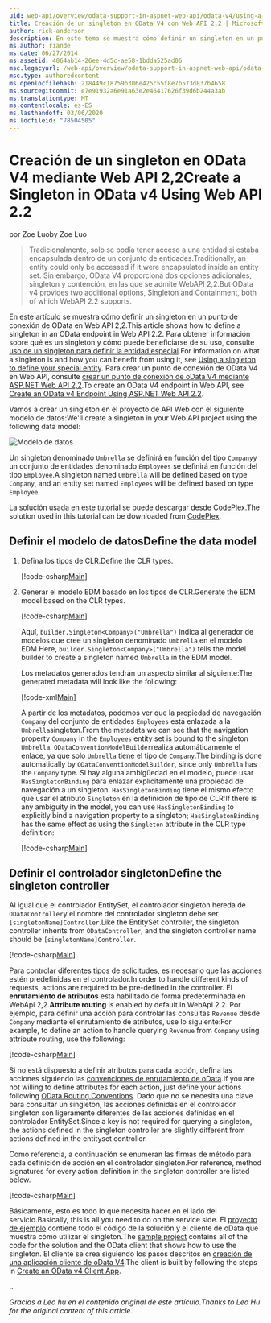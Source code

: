 ```yaml
---
uid: web-api/overview/odata-support-in-aspnet-web-api/odata-v4/using-a-singleton-in-an-odata-endpoint-in-web-api-22
title: Creación de un singleton en OData V4 con Web API 2,2 | Microsoft Docs
author: rick-anderson
description: En este tema se muestra cómo definir un singleton en un punto de conexión de OData en Web API 2,2.
ms.author: riande
ms.date: 06/27/2014
ms.assetid: 4064ab14-26ee-4d5c-ae58-1bdda525ad06
msc.legacyurl: /web-api/overview/odata-support-in-aspnet-web-api/odata-v4/using-a-singleton-in-an-odata-endpoint-in-web-api-22
msc.type: authoredcontent
ms.openlocfilehash: 218449c18759b306e425c55f8e7b573d837b4658
ms.sourcegitcommit: e7e91932a6e91a63e2e46417626f39d6b244a3ab
ms.translationtype: MT
ms.contentlocale: es-ES
ms.lasthandoff: 03/06/2020
ms.locfileid: "78504505"
---
```

# <a name="create-a-singleton-in-odata-v4-using-web-api-22"></a><span data-ttu-id="e55f7-103">Creación de un singleton en OData V4 mediante Web API 2,2</span><span class="sxs-lookup"><span data-stu-id="e55f7-103">Create a Singleton in OData v4 Using Web API 2.2</span></span>

<span data-ttu-id="e55f7-104">por Zoe Luo</span><span class="sxs-lookup"><span data-stu-id="e55f7-104">by Zoe Luo</span></span>

> <span data-ttu-id="e55f7-105">Tradicionalmente, solo se podía tener acceso a una entidad si estaba encapsulada dentro de un conjunto de entidades.</span><span class="sxs-lookup"><span data-stu-id="e55f7-105">Traditionally, an entity could only be accessed if it were encapsulated inside an entity set.</span></span> <span data-ttu-id="e55f7-106">Sin embargo, OData V4 proporciona dos opciones adicionales, singleton y contención, en las que se admite WebAPI 2,2.</span><span class="sxs-lookup"><span data-stu-id="e55f7-106">But OData v4 provides two additional options, Singleton and Containment, both of which WebAPI 2.2 supports.</span></span>

<span data-ttu-id="e55f7-107">En este artículo se muestra cómo definir un singleton en un punto de conexión de OData en Web API 2,2.</span><span class="sxs-lookup"><span data-stu-id="e55f7-107">This article shows how to define a singleton in an OData endpoint in Web API 2.2.</span></span> <span data-ttu-id="e55f7-108">Para obtener información sobre qué es un singleton y cómo puede beneficiarse de su uso, consulte [uso de un singleton para definir la entidad especial](https://blogs.msdn.com/b/odatateam/archive/2014/03/05/use-singleton-to-define-your-special-entity.aspx).</span><span class="sxs-lookup"><span data-stu-id="e55f7-108">For information on what a singleton is and how you can benefit from using it, see [Using a singleton to define your special entity](https://blogs.msdn.com/b/odatateam/archive/2014/03/05/use-singleton-to-define-your-special-entity.aspx).</span></span> <span data-ttu-id="e55f7-109">Para crear un punto de conexión de OData V4 en Web API, consulte [crear un punto de conexión de oData V4 mediante ASP.NET Web API 2,2](create-an-odata-v4-endpoint.md).</span><span class="sxs-lookup"><span data-stu-id="e55f7-109">To create an OData V4 endpoint in Web API, see [Create an OData v4 Endpoint Using ASP.NET Web API 2.2](create-an-odata-v4-endpoint.md).</span></span> 

<span data-ttu-id="e55f7-110">Vamos a crear un singleton en el proyecto de API Web con el siguiente modelo de datos:</span><span class="sxs-lookup"><span data-stu-id="e55f7-110">We'll create a singleton in your Web API project using the following data model:</span></span>

![Modelo de datos](using-a-singleton-in-an-odata-endpoint-in-web-api-22/_static/image1.png)

<span data-ttu-id="e55f7-112">Un singleton denominado `Umbrella` se definirá en función del tipo `Company`y un conjunto de entidades denominado `Employees` se definirá en función del tipo `Employee`.</span><span class="sxs-lookup"><span data-stu-id="e55f7-112">A singleton named `Umbrella` will be defined based on type `Company`, and an entity set named `Employees` will be defined based on type `Employee`.</span></span>

<span data-ttu-id="e55f7-113">La solución usada en este tutorial se puede descargar desde [CodePlex](http://aspnet.codeplex.com/sourcecontrol/latest#Samples/WebApi/OData/v4/ODataSingletonSample/).</span><span class="sxs-lookup"><span data-stu-id="e55f7-113">The solution used in this tutorial can be downloaded from [CodePlex](http://aspnet.codeplex.com/sourcecontrol/latest#Samples/WebApi/OData/v4/ODataSingletonSample/).</span></span>

## <a name="define-the-data-model"></a><span data-ttu-id="e55f7-114">Definir el modelo de datos</span><span class="sxs-lookup"><span data-stu-id="e55f7-114">Define the data model</span></span>

1. <span data-ttu-id="e55f7-115">Defina los tipos de CLR.</span><span class="sxs-lookup"><span data-stu-id="e55f7-115">Define the CLR types.</span></span>

    [!code-csharp[Main](using-a-singleton-in-an-odata-endpoint-in-web-api-22/samples/sample1.cs)]
2. <span data-ttu-id="e55f7-116">Generar el modelo EDM basado en los tipos de CLR.</span><span class="sxs-lookup"><span data-stu-id="e55f7-116">Generate the EDM model based on the CLR types.</span></span>

    [!code-csharp[Main](using-a-singleton-in-an-odata-endpoint-in-web-api-22/samples/sample2.cs)]

    <span data-ttu-id="e55f7-117">Aquí, `builder.Singleton<Company>("Umbrella")` indica al generador de modelos que cree un singleton denominado `Umbrella` en el modelo EDM.</span><span class="sxs-lookup"><span data-stu-id="e55f7-117">Here, `builder.Singleton<Company>("Umbrella")` tells the model builder to create a singleton named `Umbrella` in the EDM model.</span></span>

    <span data-ttu-id="e55f7-118">Los metadatos generados tendrán un aspecto similar al siguiente:</span><span class="sxs-lookup"><span data-stu-id="e55f7-118">The generated metadata will look like the following:</span></span>

    [!code-xml[Main](using-a-singleton-in-an-odata-endpoint-in-web-api-22/samples/sample3.xml)]

    <span data-ttu-id="e55f7-119">A partir de los metadatos, podemos ver que la propiedad de navegación `Company` del conjunto de entidades `Employees` está enlazada a la `Umbrella`singleton.</span><span class="sxs-lookup"><span data-stu-id="e55f7-119">From the metadata we can see that the navigation property `Company` in the `Employees` entity set is bound to the singleton `Umbrella`.</span></span> <span data-ttu-id="e55f7-120">`ODataConventionModelBuilder`realiza automáticamente el enlace, ya que solo `Umbrella` tiene el tipo de `Company`.</span><span class="sxs-lookup"><span data-stu-id="e55f7-120">The binding is done automatically by `ODataConventionModelBuilder`, since only `Umbrella` has the `Company` type.</span></span> <span data-ttu-id="e55f7-121">Si hay alguna ambigüedad en el modelo, puede usar `HasSingletonBinding` para enlazar explícitamente una propiedad de navegación a un singleton. `HasSingletonBinding` tiene el mismo efecto que usar el atributo `Singleton` en la definición de tipo de CLR:</span><span class="sxs-lookup"><span data-stu-id="e55f7-121">If there is any ambiguity in the model, you can use `HasSingletonBinding` to explicitly bind a navigation property to a singleton; `HasSingletonBinding` has the same effect as using the `Singleton` attribute in the CLR type definition:</span></span>

    [!code-csharp[Main](using-a-singleton-in-an-odata-endpoint-in-web-api-22/samples/sample4.cs)]

## <a name="define-the-singleton-controller"></a><span data-ttu-id="e55f7-122">Definir el controlador singleton</span><span class="sxs-lookup"><span data-stu-id="e55f7-122">Define the singleton controller</span></span>

<span data-ttu-id="e55f7-123">Al igual que el controlador EntitySet, el controlador singleton hereda de `ODataController`y el nombre del controlador singleton debe ser `[singletonName]Controller`.</span><span class="sxs-lookup"><span data-stu-id="e55f7-123">Like the EntitySet controller, the singleton controller inherits from `ODataController`, and the singleton controller name should be `[singletonName]Controller`.</span></span>

[!code-csharp[Main](using-a-singleton-in-an-odata-endpoint-in-web-api-22/samples/sample5.cs)]

<span data-ttu-id="e55f7-124">Para controlar diferentes tipos de solicitudes, es necesario que las acciones estén predefinidas en el controlador.</span><span class="sxs-lookup"><span data-stu-id="e55f7-124">In order to handle different kinds of requests, actions are required to be pre-defined in the controller.</span></span> <span data-ttu-id="e55f7-125">El **enrutamiento de atributos** está habilitado de forma predeterminada en WebApi 2,2.</span><span class="sxs-lookup"><span data-stu-id="e55f7-125">**Attribute routing** is enabled by default in WebApi 2.2.</span></span> <span data-ttu-id="e55f7-126">Por ejemplo, para definir una acción para controlar las consultas `Revenue` desde `Company` mediante el enrutamiento de atributos, use lo siguiente:</span><span class="sxs-lookup"><span data-stu-id="e55f7-126">For example, to define an action to handle querying `Revenue` from `Company` using attribute routing, use the following:</span></span>

[!code-csharp[Main](using-a-singleton-in-an-odata-endpoint-in-web-api-22/samples/sample6.cs)]

<span data-ttu-id="e55f7-127">Si no está dispuesto a definir atributos para cada acción, defina las acciones siguiendo las [convenciones de enrutamiento de oData](../odata-routing-conventions.md).</span><span class="sxs-lookup"><span data-stu-id="e55f7-127">If you are not willing to define attributes for each action, just define your actions following [OData Routing Conventions](../odata-routing-conventions.md).</span></span> <span data-ttu-id="e55f7-128">Dado que no se necesita una clave para consultar un singleton, las acciones definidas en el controlador singleton son ligeramente diferentes de las acciones definidas en el controlador EntitySet.</span><span class="sxs-lookup"><span data-stu-id="e55f7-128">Since a key is not required for querying a singleton, the actions defined in the singleton controller are slightly different from actions defined in the entityset controller.</span></span>

<span data-ttu-id="e55f7-129">Como referencia, a continuación se enumeran las firmas de método para cada definición de acción en el controlador singleton.</span><span class="sxs-lookup"><span data-stu-id="e55f7-129">For reference, method signatures for every action definition in the singleton controller are listed below.</span></span>

[!code-csharp[Main](using-a-singleton-in-an-odata-endpoint-in-web-api-22/samples/sample7.cs)]

<span data-ttu-id="e55f7-130">Básicamente, esto es todo lo que necesita hacer en el lado del servicio.</span><span class="sxs-lookup"><span data-stu-id="e55f7-130">Basically, this is all you need to do on the service side.</span></span> <span data-ttu-id="e55f7-131">El [proyecto de ejemplo](http://aspnet.codeplex.com/sourcecontrol/latest#Samples/WebApi/OData/v4/ODataSingletonSample/) contiene todo el código de la solución y el cliente de oData que muestra cómo utilizar el singleton.</span><span class="sxs-lookup"><span data-stu-id="e55f7-131">The [sample project](http://aspnet.codeplex.com/sourcecontrol/latest#Samples/WebApi/OData/v4/ODataSingletonSample/) contains all of the code for the solution and the OData client that shows how to use the singleton.</span></span> <span data-ttu-id="e55f7-132">El cliente se crea siguiendo los pasos descritos en [creación de una aplicación cliente de oData V4](create-an-odata-v4-client-app.md).</span><span class="sxs-lookup"><span data-stu-id="e55f7-132">The client is built by following the steps in [Create an OData v4 Client App](create-an-odata-v4-client-app.md).</span></span>

<span data-ttu-id="e55f7-133">.</span><span class="sxs-lookup"><span data-stu-id="e55f7-133">.</span></span> 

<span data-ttu-id="e55f7-134">*Gracias a Leo hu en el contenido original de este artículo.*</span><span class="sxs-lookup"><span data-stu-id="e55f7-134">*Thanks to Leo Hu for the original content of this article.*</span></span>
